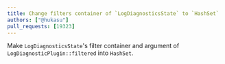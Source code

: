 ```yaml
---
title: Change filters container of `LogDiagnosticsState` to `HashSet`
authors: ["@hukasu"]
pull_requests: [19323]
---
```


Make `LogDiagnosticsState`'s filter container and argument of
`LogDiagnosticPlugin::filtered` into `HashSet`.
